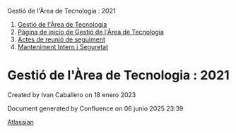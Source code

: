 Gestió de l'Àrea de Tecnologia : 2021  

1.  [Gestió de l'Àrea de Tecnologia](index.md)
2.  [Página de inicio de Gestió de l'Àrea de Tecnologia](13893786.md)
3.  [Actes de reunió de seguiment](34505308.md)
4.  [Manteniment Intern i Seguretat](Manteniment-Intern-i-Seguretat_64979142.md)

Gestió de l'Àrea de Tecnologia : 2021
=====================================

Created by Ivan Caballero on 18 enero 2023

Document generated by Confluence on 06 junio 2025 23:39

[Atlassian](http://www.atlassian.com/)